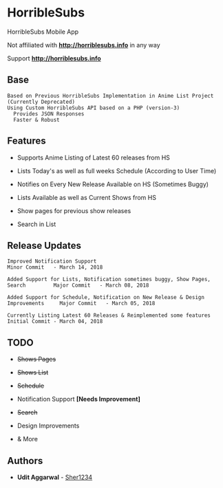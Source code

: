 # HorribleSubs
HorribleSubs Mobile App

Not affiliated with **http://horriblesubs.info** in any way

Support **http://horriblesubs.info**

## Base
```
Based on Previous HorribleSubs Implementation in Anime List Project (Currently Deprecated)
Using Custom HorribleSubs API based on a PHP (version-3)
  Provides JSON Responses
  Faster & Robust
```

## Features

* Supports Anime Listing of Latest 60 releases from HS

* Lists Today's as well as full weeks Schedule (According to User Time)

* Notifies on Every New Release Available on HS (Sometimes Buggy)

* Lists Available as well as Current Shows from HS

* Show pages for previous show releases

* Search in List


## Release Updates

```
Improved Notification Support                                                     Minor Commit   - March 14, 2018

Added Support for Lists, Notification sometimes buggy, Show Pages, Search         Major Commit   - March 08, 2018

Added Support for Schedule, Notification on New Release & Design Improvements     Major Commit   - March 05, 2018

Currently Listing Latest 60 Releases & Reimplemented some features                Initial Commit - March 04, 2018
```

## TODO

* ~~Shows Pages~~

* ~~Shows List~~

* ~~Schedule~~

* Notification Support **[Needs Improvement]**

* ~~Search~~

* Design Improvements

* &amp; More

## Authors

* **Udit Aggarwal** - [Sher1234](https://github.com/Sher1234)
